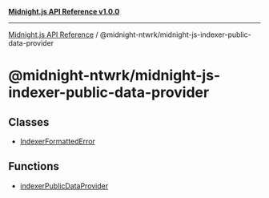 [**Midnight.js API Reference v1.0.0**](../../README.md)

***

[Midnight.js API Reference](../../packages.md) / @midnight-ntwrk/midnight-js-indexer-public-data-provider

# @midnight-ntwrk/midnight-js-indexer-public-data-provider

## Classes

- [IndexerFormattedError](classes/IndexerFormattedError.md)

## Functions

- [indexerPublicDataProvider](functions/indexerPublicDataProvider.md)
